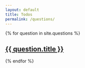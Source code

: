 ```yaml
---
layout: default
title: Todos
permalink: /questions/
---
```


{% for question in site.questions %}
  <h2><a class="post-link" href="{{ question.url | prepend: site.baseurl }}">{{ question.title }}</a></h2>
{% endfor %}
